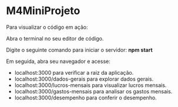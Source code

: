 # M4MiniProjeto
Para visualizar o código em ação:

Abra o terminal no seu editor de código.

Digite o seguinte comando para iniciar o servidor:
**npm start**

Em seguida, abra seu navegador e acesse:

* localhost:3000 para verificar a raiz da aplicação.
* localhost:3000/dados-gerais para explorar dados gerais.
* localhost:3000/lucros-mensais para visualizar lucros mensais.
* localhost:3000/gastos-mensais para analisar os gastos mensais.
* localhost:3000/desempenho para conferir o desempenho.
